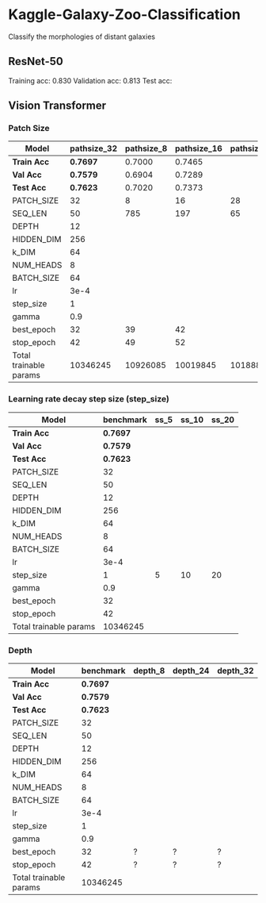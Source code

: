 # Kaggle-Galaxy-Zoo-Classification
Classify the morphologies of distant galaxies


## ResNet-50

Training acc: 0.830
Validation acc: 0.813
Test acc: 






## Vision Transformer

### Patch Size

| Model | pathsize_32 | pathsize_8 | pathsize_16 | pathsize_28 | pathsize_56 |
| ----------- | ----------- | ----------- | ----------- | ----------- | ----------- |
| **Train Acc** | **0.7697** | 0.7000 | 0.7465 | | 0.7494 |
| **Val Acc** | **0.7579** | 0.6904 | 0.7289 | | 0.7387 |
| **Test Acc** | **0.7623** | 0.7020 | 0.7373 | | 0.7408 |
| PATCH_SIZE | 32 | 8 | 16 | 28 | 56 |
| SEQ_LEN | 50 | 785 | 197 | 65 | 17 |
| DEPTH | 12 | | | | |
| HIDDEN_DIM | 256 | | | | |
| k_DIM | 64 | | | | |
| NUM_HEADS | 8 | | | | |
| BATCH_SIZE | 64 | | | | |
| lr | 3e-4 | | | | |
| step_size | 1 | | | | |
| gamma | 0.9 | | | | |
| best_epoch | 32 | 39 | 42 | | 39 |
| stop_epoch | 42 | 49 | 52 | | 49 |
| Total trainable params | 10346245 | 10926085 | 10019845 | 10188805 | 11909125 |


### Learning rate decay step size (step_size)

| Model | benchmark | ss_5 | ss_10 | ss_20 |
| ----------- | ----------- | ----------- | ----------- | ----------- |
| **Train Acc** | **0.7697** |  |  |  |
| **Val Acc** | **0.7579** |  |  |  |
| **Test Acc** | **0.7623** |  |  |
| PATCH_SIZE | 32 |  |  |  |
| SEQ_LEN | 50 |  |  |  |
| DEPTH | 12 | | | |
| HIDDEN_DIM | 256 | | | |
| k_DIM | 64 | | | |
| NUM_HEADS | 8 | | | |
| BATCH_SIZE | 64 | | | |
| lr | 3e-4 | | | |
| step_size | 1 | 5 | 10 | 20 |
| gamma | 0.9 | | | |
| best_epoch | 32 |  |  |  |
| stop_epoch | 42 |  |  |  |
| Total trainable params | 10346245 |  |  |  |


### Depth

| Model | benchmark | depth_8 | depth_24 | depth_32 |
| ----------- | ----------- | ----------- | ----------- | ----------- |
| **Train Acc** | **0.7697** |  |  |  |
| **Val Acc** | **0.7579** |  |  |  |
| **Test Acc** | **0.7623** |  |  |
| PATCH_SIZE | 32 |  |  |  |
| SEQ_LEN | 50 |  |  |  |
| DEPTH | 12 | | | |
| HIDDEN_DIM | 256 | | | |
| k_DIM | 64 | | | |
| NUM_HEADS | 8 | | | |
| BATCH_SIZE | 64 | | | |
| lr | 3e-4 | | | |
| step_size | 1 | | | |
| gamma | 0.9 | | | |
| best_epoch | 32 | ? | ? | ? |
| stop_epoch | 42 | ? | ? | ? |
| Total trainable params | 10346245 |  |  |  |
